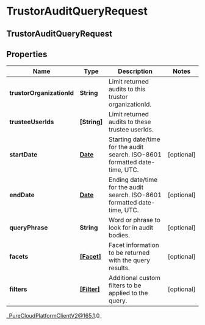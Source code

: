 # TrustorAuditQueryRequest

## TrustorAuditQueryRequest

## Properties

|Name | Type | Description | Notes|
|------------ | ------------- | ------------- | -------------|
| **trustorOrganizationId** | **String** | Limit returned audits to this trustor organizationId. | |
| **trusteeUserIds** | **[String]** | Limit returned audits to these trustee userIds. | |
| **startDate** | [**Date**](Date) | Starting date/time for the audit search. ISO-8601 formatted date-time, UTC. | [optional] |
| **endDate** | [**Date**](Date) | Ending date/time for the audit search. ISO-8601 formatted date-time, UTC. | [optional] |
| **queryPhrase** | **String** | Word or phrase to look for in audit bodies. | [optional] |
| **facets** | [**[Facet]**]([Facet]) | Facet information to be returned with the query results. | [optional] |
| **filters** | [**[Filter]**]([Filter]) | Additional custom filters to be applied to the query. | [optional] |



_PureCloudPlatformClientV2@165.1.0_
